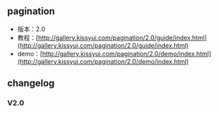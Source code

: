 ## pagination

* 版本：2.0
* 教程：[http://gallery.kissyui.com/pagination/2.0/guide/index.html](http://gallery.kissyui.com/pagination/2.0/guide/index.html)
* demo：[http://gallery.kissyui.com/pagination/2.0/demo/index.html](http://gallery.kissyui.com/pagination/2.0/demo/index.html)

## changelog

### V2.0


